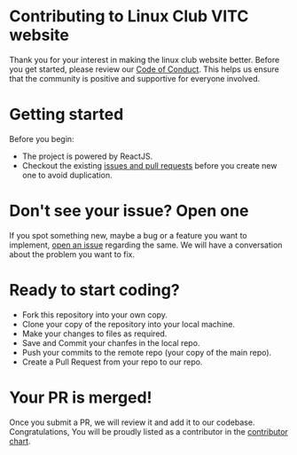 # Contributing to Linux Club VITC website

Thank you for your interest in making the linux club website better. Before you get started, please review our [Code of Conduct](https://github.com/lugvitc/visual-encryptor/blob/master/CODE_OF_CONDUCT.md). This helps us ensure that the community is positive and supportive for everyone involved.

# Getting started

Before you begin:
* The project is powered by ReactJS.
* Checkout the existing [issues and pull requests](https://github.com/lugvitc/lugvitc.github.io/issues) before you create new one to avoid duplication.

# Don't see your issue? Open one

If you spot something new, maybe a bug or a feature you want to implement, [open an issue](https://github.com/lugvitc/lugvitc.github.io/issues/new) regarding the same. We will have a conversation about the problem you want to fix.

# Ready to start coding?

* Fork this repository into your own copy.
* Clone your copy of the repository into your local machine.
* Make your changes to files as required.
* Save and Commit your chanfes in the local repo.
* Push your commits to the remote repo (your copy of the main repo).
* Create a Pull Request from your repo to our repo.

# Your PR is merged!

Once you submit a PR, we will review it and add it to our codebase. Congratulations, You will be proudly listed as a contributor in the [contributor chart](https://github.com/lugvitc/lugvitc.github.io/graphs/contributors).
